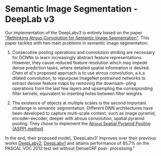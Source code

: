 # Semantic Image Segmentation - DeepLab v3

Our implementation of the DeepLabv3 is entirely based on the paper ["Rethinking Atrous Convolution for Semantic Image Segmentation"](https://arxiv.org/abs/1706.05587). 
This paper tackles with two main problems in semantic image segmentation. 

1) Consecutive pooling operations and convolution striding are necessary for DCNNs to learn increasingly abstract feature representations. However, they cause reduced feature resolution which may impede dense prediction tasks, where detailed spatial information is desired.  Chen et al's proposed approach is to use atrous convolution, a.k.a dilated convolution, to repurpose ImageNet pretrained networks to extract denser feature maps by removing the downsam- pling operations from the last few layers and upsampling the corresponding filter kernels, equivalent to inserting holes between filter weights.

2) The existence of objects at multiple scales is the second important challenge in semantic segmentation. Different DNN architectures have been developed to capture multi-scale context, such as image pyramid, encoder-eecoder, deeper with atrous convolution, spatial pyramid pooling. They chose to implement the [Atrous Spatial Pyramid Pooling (ASPP) method](https://arxiv.org/abs/1606.00915). 

In the end, their proposed model, ‘DeepLabv3’ improves over their previous works [DeepLabv2](https://arxiv.org/abs/1606.00915), [DeepLabv1](https://arxiv.org/abs/1412.7062) and attains performance of 85.7% on the PASCAL VOC 2012 test set without DenseCRF post- processing." 
